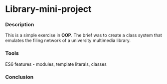 # Library-mini-project

### Description
This is a simple exercise in **OOP**. The brief was to create a class system that emulates the filing network of a university multimedia library.

### Tools
ES6 features - modules, template literals, classes

### Conclusion

